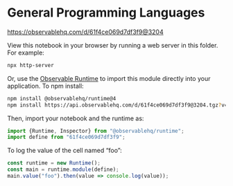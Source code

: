 # General Programming Languages

https://observablehq.com/d/61f4ce069d7df3f9@3204

View this notebook in your browser by running a web server in this folder. For
example:

~~~sh
npx http-server
~~~

Or, use the [Observable Runtime](https://github.com/observablehq/runtime) to
import this module directly into your application. To npm install:

~~~sh
npm install @observablehq/runtime@4
npm install https://api.observablehq.com/d/61f4ce069d7df3f9@3204.tgz?v=3
~~~

Then, import your notebook and the runtime as:

~~~js
import {Runtime, Inspector} from "@observablehq/runtime";
import define from "61f4ce069d7df3f9";
~~~

To log the value of the cell named “foo”:

~~~js
const runtime = new Runtime();
const main = runtime.module(define);
main.value("foo").then(value => console.log(value));
~~~
